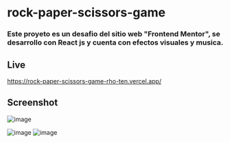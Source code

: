 # rock-paper-scissors-game
###  Este proyeto es un desafio del sitio web "Frontend Mentor", se desarrollo con React js y cuenta con efectos visuales y musica.

## Live
https://rock-paper-scissors-game-rho-ten.vercel.app/

## Screenshot
![image](https://github.com/gabrielveliz/rock-paper-scissors-game/assets/24717811/04d50171-83e9-4f5d-9070-d1cf5d05311b)

![image](https://github.com/gabrielveliz/rock-paper-scissors-game/assets/24717811/cde6f669-4b62-413b-a153-280dac5ca96f)
![image](https://github.com/gabrielveliz/rock-paper-scissors-game/assets/24717811/07cf4af7-a740-4999-bf0c-c464402f2f46)
